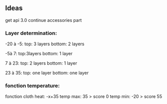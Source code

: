 ## Ideas
get api 3.0
continue accessories part

### Layer determination:
-20 à -5:
top: 3 layers
bottom: 2 layers

-5à 7:
top:3layers
bottom: 1 layer

7 à 23:
top: 2 layers
bottom: 1 layer

23 à 35:
top: one layer
bottom: one layer

### fonction temperature:
fonction cloth heat: -x+35
temp max: 35 > score 0
temp min: -20 > score 55




